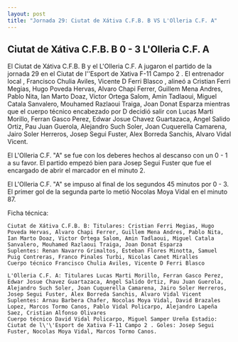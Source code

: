 ```yaml
--- 
layout: post 
title: "Jornada 29: Ciutat de Xátiva C.F.B. B VS L'Olleria C.F. A"
---
```


## Ciutat de Xátiva C.F.B. B 0 - 3 L'Olleria C.F. A

El Ciutat de Xátiva C.F.B. B y el L'Olleria C.F. A jugaron el partido de la jornada 29 en el Ciutat de l\'\'Esport de Xativa F-11 Campo 2 . El entrenador local , Francisco Chulia Aviles, Vicente D Ferri Blasco , alineó a Cristian Ferri Megias, Hugo Poveda Hervas, Alvaro Chapi Ferrer, Guillem Mena Andres, Pablo Nita, Ian Marto Doaz, Victor Ortega Salom, Amin Tadlaoui, Miguel Catala Sanvalero, Mouhamed Razlaoui Traiga, Joan Donat Esparza mientras que el cuerpo técnico encabezado por D decidió salir con Lucas Marti Morillo, Ferran Gasco Perez, Edwar Josue Chavez Guartazaca, Angel Salido Ortiz, Pau Juan Guerola, Alejandro Such Soler, Joan Cuquerella Camarena, Jairo Soler Herreros, Josep Segui Fuster, Alex Borreda Sanchis, Alvaro Vidal Vicent. 

El L'Olleria C.F. "A" se fue con los deberes hechos al descanso con un 0 - 1 a su favor. El partido empezó bien para Josep Segui Fuster que fue el encargado de abrir el marcador en el minuto 2. 

El L'Olleria C.F. "A" se impuso al final de los segundos 45 minutos por 0 - 3. El primer gol de la segunda parte lo metió Nocolas Moya Vidal en el minuto 87. 

Ficha técnica: 
    
    Ciutat de Xátiva C.F.B. B: Titulares: Cristian Ferri Megias, Hugo Poveda Hervas, Alvaro Chapi Ferrer, Guillem Mena Andres, Pablo Nita, Ian Marto Doaz, Victor Ortega Salom, Amin Tadlaoui, Miguel Catala Sanvalero, Mouhamed Razlaoui Traiga, Joan Donat Esparza 
    Suplentes: Renan Navarro Grimaltos, Esteban Flores Minotta, Samuel Puig Contreras, Franco Pinales Turbi, Nicolas Canet Miralles 
    Cuerpo técnico Francisco Chulia Aviles, Vicente D Ferri Blasco 
    
    L'Olleria C.F. A: Titulares Lucas Marti Morillo, Ferran Gasco Perez, Edwar Josue Chavez Guartazaca, Angel Salido Ortiz, Pau Juan Guerola, Alejandro Such Soler, Joan Cuquerella Camarena, Jairo Soler Herreros, Josep Segui Fuster, Alex Borreda Sanchis, Alvaro Vidal Vicent
    Suplentes: Arnau Barbera Chafer, Nocolas Moya Vidal, David Brazales Lopez, Marcos Tormo Canos, Pablo Vidal Policarpo, Alejandro Lapeña Saez, Cristian Alfonso Olivares 
    Cuerpo técnico David Vidal Policarpo, Miguel Samper Ureña Estadio: Ciutat de l\'\'Esport de Xativa F-11 Campo 2 . Goles: Josep Segui Fuster, Nocolas Moya Vidal, Marcos Tormo Canos.  